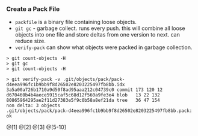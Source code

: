 ### Create a Pack File
* `packfile` is a binary file containing loose objects.
* `git gc` - garbage collect. runs every push. this will combine all loose objects into one file and store deltas from one version to next. can reduce size.
* `verify-pack` can show what objects were packed in garbage collection.

```
> git count-objects -H
> git gc
> git count-objects -H

> git verify-pack -v .git/objects/pack/pack-d4eea996fc1b9bb9f8d26502e8203225497fb8bb.idx
3a5a00a726b1710a9d50f8ad95aaa212c04739c0 commit 173 120 12
d670460b4b4aece5915caf5c68d12f560a9fe3e4 blob   13 22 132
80865964295ae2f11d27383e5f9c0b58a8ef21da tree   36 47 154
non delta: 3 objects
.git/objects/pack/pack-d4eea996fc1b9bb9f8d26502e8203225497fb8bb.pack: ok
```

@[1]
@[2]
@[3]
@[5-10]
